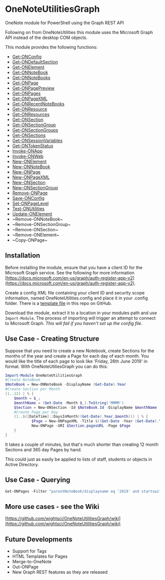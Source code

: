 # OneNoteUtilitiesGraph
OneNote module for PowerShell using the Graph REST API

Following on from OneNoteUtilities this module uses the Microsoft Graph API instead of the desktop COM objects.

This module provides the following functions:

* [Get-ONConfig](docs/Get-ONConfig.md)
* [Get-ONDefaultSection](docs/Get-ONDefaultSection.md)
* [Get-ONElement](docs/Get-ONElement.md)
* [Get-ONNoteBook](docs/Get-ONNoteBook.md)
* [Get-ONNoteBooks](docs/Get-ONNoteBooks.md)
* [Get-ONPage](docs/Get-ONPage.md)
* [Get-ONPagePreview](docs/Get-ONPagePreview.md)
* [Get-ONPages](docs/Get-ONPages.md)
* [Get-ONPageXML](docs/Get-ONPageXML.md)
* [Get-ONRecentNoteBooks](docs/Get-ONRecentNoteBooks.md)
* [Get-ONResource](docs/Get-ONResource.md)
* [Get-ONResources](docs/Get-ONResources.md)
* [Get-ONSection](docs/Get-ONSection.md)
* [Get-ONSectionGroup](docs/Get-ONSectionGroup.md)
* [Get-ONSectionGroups](docs/Get-ONSectionGroups.md)
* [Get-ONSections](docs/Get-ONSections.md)
* [Get-ONSessionVariables](docs/ONGet-SessionVariables.md)
* [Get-ONTokenStatus](docs/Get-ONTokenStatus.md)
* [Invoke-ONApp](docs/Invoke-ONApp.md)
* [Invoke-ONWeb](docs/Invoke-ONWeb.md)
* [New-ONElement](docs/New-ONElement.md)
* [New-ONNoteBook](docs/New-ONNoteBook.md)
* [New-ONPage](docs/New-ONPage.md)
* [New-ONPageXML](docs/New-ONPageXML.md)
* [New-ONSection](docs/New-ONSection.md)
* [New-ONSectionGroup](docs/New-ONSectionGroup.md)
* [Remove-ONPage](docs/Remove-ONPage.md)
* [Save-ONConfig ](docs/Save-ONConfig.md)
* [Set-ONPageLevel](docs/Set-ONPageLevel.md)
* [Test-ONUtilities](docs/Test-ONUtilities.md)
* [Update-ONElement](docs/Update-ONElement.md)
* ~Remove-ONNoteBook~
* ~Remove-ONSectionGroup~
* ~Remove-ONSection~
* ~Remove-ONElement~
* ~Copy-ONPage~

## Installation

Before installing the module, ensure that you have a client ID for the Microsoft Graph service. See the following for more information [https://docs.microsoft.com/en-us/graph/auth-register-app-v2](https://docs.microsoft.com/en-us/graph/auth-register-app-v2).

Create a config XML file containing your client ID and security scope information, named OneNoteUtilities.config and place it in your .config folder.
There is a [template file](https://raw.githubusercontent.com/wightsci/OneNoteUtilitiesGraph/master/OneNoteUtilities.config) in this repo on GitHub.

Download the module, extract it to a location in your modules path and use ```Import-Module```. The process of importing will trigger an attempt to connect to Microsoft Graph. *This will fail if you haven't set up the config file*. 

## Use Case - Creating Structure

Suppose that you need to create a new Notebook, create Sections for the months of the year and create a Page for each day of each month. You would like the title of each page to look like 'Friday, 26th June 2019' in format. With OneNoteUtiliesGraph you can do this:

```powershell
Import-Module OneNoteUtilitiesGraph
#Create NoteBook
$NoteBook = New-ONNoteBook -DisplayName (Get-Date).Year
#Create Section per Month
(1..12) | % {
    $month = $_; 
    $monthName = (Get-Date -Month $_).ToString('MMMM')
    $Section = New-ONSection -Id $NoteBook.Id -DisplayName $monthName
    #Create Page per Day 
    (1..$([DateTime]::DaysInMonth((Get-Date).Year,$month))) | % {
            $Page = New-ONPageXML -Title $((Get-Date -Year (Get-Date).Year -Month $month -Day $_).toString("dddd dd MMMM yyyy"))
            New-ONPage -URI $Section.pagesURL -Page $Page
    }
}
```
It takes a couple of minutes, but that's much shorter than creating 12 month Sections and 365 day Pages by hand.

This could just as easily be applied to lists of staff, students or objects in Active Directory.

## Use Case - Querying


```powershell
Get-ONPages -Filter "parentNoteBook/displayname eq '2019' and startswith(title,'Monday')"
```

## More use cases - see the Wiki

[https://github.com/wightsci/OneNoteUtilitiesGraph/wiki](https://github.com/wightsci/OneNoteUtilitiesGraph/wiki)

## Future Developments

* Support for Tags
* HTML Templates for Pages
* Merge-to-OneNote
* Out-ONPage
* New Graph REST features as they are released

